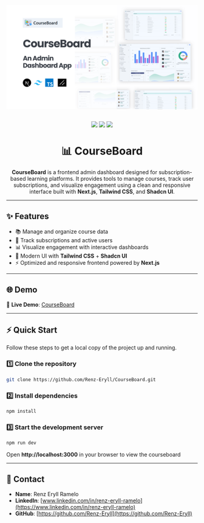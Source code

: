 <p align="center">
  <img src="./public/courseboard.svg" alt="CourseBoard Thumbnail" width="800"/>
</p>

##

<p align="center">
  <img src="https://img.shields.io/badge/Next.js-000000?style=for-the-badge&logo=nextdotjs&logoColor=white"/>
  <img src="https://img.shields.io/badge/Tailwind_CSS-38B2AC?style=for-the-badge&logo=tailwind-css&logoColor=white"/>
  <img src="https://img.shields.io/badge/Shadcn-000000?style=for-the-badge&logo=shadcnui&logoColor=white"/>
</p>

<h1 align="center">📊 CourseBoard</h1>

<p align="center">
  <b>CourseBoard</b> is a frontend admin dashboard designed for subscription-based learning platforms.  
  It provides tools to manage courses, track user subscriptions, and visualize engagement using a clean and responsive interface built with <b>Next.js</b>, <b>Tailwind CSS</b>, and <b>Shadcn UI</b>.
</p>

---

## ✨ Features

- 📚 Manage and organize course data
- 👥 Track subscriptions and active users
- 📊 Visualize engagement with interactive dashboards
- 🎨 Modern UI with **Tailwind CSS** + **Shadcn UI**
- ⚡ Optimized and responsive frontend powered by **Next.js**

---

## 🌐 Demo

🔗 **Live Demo**: [CourseBoard](https://courseboard.vercel.app)

---

## ⚡ Quick Start

Follow these steps to get a local copy of the project up and running.

### 1️⃣ Clone the repository

```bash
git clone https://github.com/Renz-Eryll/CourseBoard.git
```

### 2️⃣ Install dependencies

```bash
npm install
```

### 3️⃣ Start the development server

```bash
npm run dev
```

Open **http://localhost:3000** in your browser to view the courseboard

---

## 📧 Contact

- **Name**: Renz Eryll Ramelo
- **LinkedIn**: [www.linkedin.com/in/renz-eryll-ramelo](https://www.linkedin.com/in/renz-eryll-ramelo)
- **GitHub**: [https://github.com/Renz-Eryll](https://github.com/Renz-Eryll)
